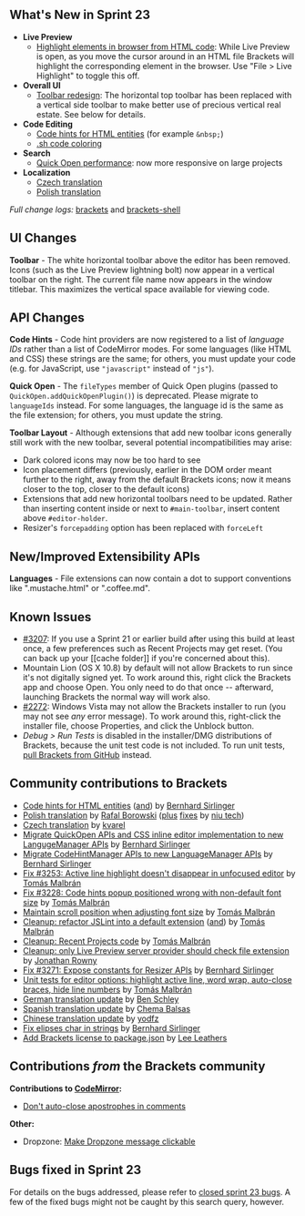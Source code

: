 What's New in Sprint 23
-----------------------
* **Live Preview**
    * [Highlight elements in browser from HTML code](https://trello.com/card/5-live-development-highlight-html-elements-in-browser-from-html/4f90a6d98f77505d7940ce88/565): While Live Preview is open, as you move the cursor around in an HTML file Brackets will highlight the corresponding element in the browser. Use "File > Live Highlight" to toggle this off.
* **Overall UI**
    * [Toolbar redesign](https://trello.com/card/2-ux-implement-toolbar/4f90a6d98f77505d7940ce88/785): The horizontal top toolbar has been replaced with a vertical side toolbar to make better use of precious vertical real estate. See below for details.
* **Code Editing**
    * [Code hints for HTML entities](https://github.com/adobe/brackets/pull/3237) (for example `&nbsp;`)
    * [.sh code coloring](https://github.com/adobe/brackets/pull/3348/files)
* **Search**
    * [Quick Open performance](https://github.com/adobe/brackets/pull/3184): now more responsive on large projects
* **Localization**
    * [Czech translation](https://github.com/adobe/brackets/pull/3150)
    * [Polish translation](https://github.com/adobe/brackets/pull/3235)

_Full change logs:_ [brackets](https://github.com/adobe/brackets/compare/sprint-22...sprint-23#commits_bucket) and [brackets-shell](https://github.com/adobe/brackets-shell/compare/sprint-22...sprint-23#commits_bucket)


UI Changes
----------
**Toolbar** - The white horizontal toolbar above the editor has been removed. Icons (such as the Live Preview lightning bolt) now appear in a vertical toolbar on the right. The current file name now appears in the window titlebar. This maximizes the vertical space available for viewing code.


API Changes
-----------
**Code Hints** - Code hint providers are now registered to a list of _language IDs_ rather than a list of CodeMirror modes. For some languages (like HTML and CSS) these strings are the same; for others, you must update your code (e.g. for JavaScript, use `"javascript"` instead of `"js"`).

**Quick Open** - The `fileTypes` member of Quick Open plugins (passed to `QuickOpen.addQuickOpenPlugin()`) is deprecated. Please migrate to `languageIds` instead. For some languages, the language id is the same as the file extension; for others, you must update the string.

**Toolbar Layout** - Although extensions that add new toolbar icons generally still work with the new toolbar, several potential incompatibilities may arise:
* Dark colored icons may now be too hard to see
* Icon placement differs (previously, earlier in the DOM order meant further to the right, away from the default Brackets icons; now it means closer to the top, closer to the default icons)
* Extensions that add new horizontal toolbars need to be updated. Rather than inserting content inside or next to `#main-toolbar`, insert content above `#editor-holder`.
* Resizer's `forcepadding` option has been replaced with `forceLeft`

New/Improved Extensibility APIs
-------------------------------
**Languages** - File extensions can now contain a dot to support conventions like ".mustache.html" or ".coffee.md".


Known Issues
------------
* [#3207](https://github.com/adobe/brackets/issues/3207): If you use a Sprint 21 or earlier build after using this build at least once, a few preferences such as Recent Projects may get reset. (You can back up your [[cache folder]] if you're concerned about this).
* Mountain Lion (OS X 10.8) by default will not allow Brackets to run since it's not digitally signed yet.  To work around this, right click the Brackets app and choose Open.  You only need to do that once -- afterward, launching Brackets the normal way will work also.
* [#2272](https://github.com/adobe/brackets/issues/2272): Windows Vista may not allow the Brackets installer to run (you may not see _any_ error message). To work around this, right-click the installer file, choose Properties, and click the Unblock button.
* _Debug > Run Tests_ is disabled in the installer/DMG distributions of Brackets, because the unit test code is not included. To run unit tests, [pull Brackets from GitHub](https://github.com/adobe/brackets/wiki/How-to-Hack-on-Brackets#wiki-getcode) instead.

Community contributions to Brackets
-----------------------------------
* [Code hints for HTML entities](https://github.com/adobe/brackets/pull/3237) ([and](https://github.com/adobe/brackets/pull/3340)) by [Bernhard Sirlinger](https://github.com/WebsiteDeveloper)
* [Polish translation](https://github.com/adobe/brackets/pull/3235) by [Rafal Borowski](https://github.com/rafalborowski) ([plus](https://github.com/adobe/brackets/pull/3360) [fixes](https://github.com/adobe/brackets/pull/3361) by [niu tech](https://github.com/niutech))
* [Czech translation](https://github.com/adobe/brackets/pull/3150) by [kvarel](https://github.com/kvarel)
* [Migrate QuickOpen APIs and CSS inline editor implementation to new LangugeManager APIs](https://github.com/adobe/brackets/pull/3301) by [Bernhard Sirlinger](https://github.com/WebsiteDeveloper)
* [Migrate CodeHintManager APIs to new LanguageManager APIs](https://github.com/adobe/brackets/pull/3270) by [Bernhard Sirlinger](https://github.com/WebsiteDeveloper)
* [Fix #3253: Active line highlight doesn't disappear in unfocused editor](https://github.com/adobe/brackets/pull/3274) by [Tomás Malbrán](https://github.com/TomMalbran)
* [Fix #3228: Code hints popup positioned wrong with non-default font size](https://github.com/adobe/brackets/pull/3232) by [Tomás Malbrán](https://github.com/TomMalbran)
* [Maintain scroll position when adjusting font size](https://github.com/adobe/brackets/pull/3300) by [Tomás Malbrán](https://github.com/TomMalbran)
* [Cleanup: refactor JSLint into a default extension](https://github.com/adobe/brackets/pull/3143) ([and](https://github.com/adobe/brackets/pull/3315)) by [Tomás Malbrán](https://github.com/TomMalbran)
* [Cleanup: Recent Projects code](https://github.com/adobe/brackets/pull/3213) by [Tomás Malbrán](https://github.com/TomMalbran)
* [Cleanup: only Live Preview server provider should check file extension](https://github.com/adobe/brackets/pull/3218) by [Jonathan Rowny](https://github.com/jrowny)
* [Fix #3271: Expose constants for Resizer APIs](https://github.com/adobe/brackets/pull/3290) by [Bernhard Sirlinger](https://github.com/WebsiteDeveloper)
* [Unit tests for editor options: highlight active line, word wrap, auto-close braces, hide line numbers](https://github.com/adobe/brackets/pull/3231) by [Tomás Malbrán](https://github.com/TomMalbran)
* [German translation update](https://github.com/adobe/brackets/pull/3236) by [Ben Schley](https://github.com/bschley)
* [Spanish translation update](https://github.com/adobe/brackets/pull/3393) by [Chema Balsas](https://github.com/jbalsas)
* [Chinese translation update](https://github.com/adobe/brackets/pull/3287) by [yodfz](https://github.com/yodfz)
* [Fix elipses char in strings](https://github.com/adobe/brackets/pull/3282) by [Bernhard Sirlinger](https://github.com/WebsiteDeveloper)
* [Add Brackets license to package.json](https://github.com/adobe/brackets/pull/3258) by [Lee Leathers](https://github.com/theoreticaLee)


Contributions _from_ the Brackets community
-------------------------------------------
**Contributions to [CodeMirror](https://github.com/marijnh/CodeMirror):**
* [Don't auto-close apostrophes in comments](https://github.com/marijnh/CodeMirror/commit/c1b7ea4)

**Other:**
* Dropzone: [Make Dropzone message clickable](https://github.com/enyo/dropzone/pull/91)

Bugs fixed in Sprint 23
-----------------------
For details on the bugs addressed, please refer to [closed sprint 23 bugs](https://github.com/adobe/brackets/issues?labels=&milestone=10&state=closed). A few of the fixed bugs might not be caught by this search query, however.